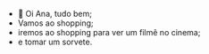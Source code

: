 - 👋 Oi Ana, tudo bem;
- Vamos ao shopping;
- iremos ao shopping para ver um filmê no cinema;
- e tomar um sorvete.

